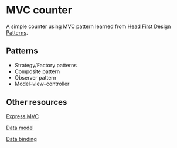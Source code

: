 # MVC counter

A simple counter using MVC pattern learned from [Head First Design Patterns](https://www.oreilly.com/library/view/head-first-design/0596007124/).

## Patterns

- Strategy/Factory patterns
- Composite pattern
- Observer pattern
- Model–view–controller

## Other resources

[Express MVC](https://github.com/expressjs/express/tree/master/examples/mvc)

[Data model](https://en.wikipedia.org/wiki/Data_model)

[Data binding](https://en.wikipedia.org/wiki/Data_binding)
